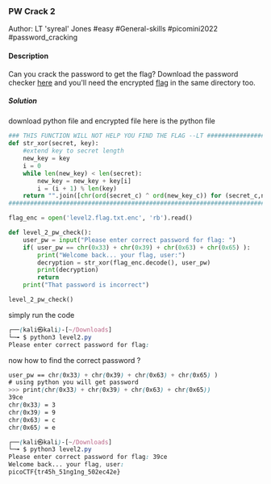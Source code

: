 ### PW Crack 2

Author: LT 'syreal' Jones
#easy #General-skills #picomini2022 #password_cracking 
#### Description

Can you crack the password to get the flag? Download the password checker [here](https://artifacts.picoctf.net/c/15/level2.py) and you'll need the encrypted [flag](https://artifacts.picoctf.net/c/15/level2.flag.txt.enc) in the same directory too.

##### Solution
download python file and encrypted file
here is the python file
```python
### THIS FUNCTION WILL NOT HELP YOU FIND THE FLAG --LT ########################
def str_xor(secret, key):
    #extend key to secret length
    new_key = key
    i = 0
    while len(new_key) < len(secret):
        new_key = new_key + key[i]
        i = (i + 1) % len(key)        
    return "".join([chr(ord(secret_c) ^ ord(new_key_c)) for (secret_c,new_key_c) in zip(secret,new_key)])
###############################################################################

flag_enc = open('level2.flag.txt.enc', 'rb').read()

def level_2_pw_check():
    user_pw = input("Please enter correct password for flag: ")
    if( user_pw == chr(0x33) + chr(0x39) + chr(0x63) + chr(0x65) ):
        print("Welcome back... your flag, user:")
        decryption = str_xor(flag_enc.decode(), user_pw)
        print(decryption)
        return
    print("That password is incorrect")

level_2_pw_check()

```

simply run the code
```css
┌──(kali㉿kali)-[~/Downloads]
└─╼ $ python3 level2.py 
Please enter correct password for flag: 
```

now how to find the correct password ?
```css
user_pw == chr(0x33) + chr(0x39) + chr(0x63) + chr(0x65) )
# using python you will get password
>>> print(chr(0x33) + chr(0x39) + chr(0x63) + chr(0x65))
39ce
chr(0x33) = 3
chr(0x39) = 9
chr(0x63) = c
chr(0x65) = e
```

```css
┌──(kali㉿kali)-[~/Downloads]
└─╼ $ python3 level2.py 
Please enter correct password for flag: 39ce
Welcome back... your flag, user:
picoCTF{tr45h_51ng1ng_502ec42e}
```
